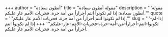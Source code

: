 +++
author = "أنطون سعادة"
title = "مقولة أنطون سعادة"
description = '''مقولة أنطون سعادة: إذا لم تكونوا انتم أحراراً من أمة حرة، فحريات الأمم عار عليكم.'''
quote = '''إذا لم تكونوا انتم أحراراً من أمة حرة، فحريات الأمم عار عليكم.'''
slug = '''إذا-لم-تكونوا-انتم-أحراراً-من-أمة-حرة،-فحريات-الأمم-عار-عليكم'''
+++
إذا لم تكونوا انتم أحراراً من أمة حرة، فحريات الأمم عار عليكم.
